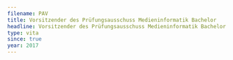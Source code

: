 ```yaml
---
filename: PAV
title: Vorsitzender des Prüfungsausschuss Medieninformatik Bachelor
headline: Vorsitzender des Prüfungsausschuss Medieninformatik Bachelor
type: vita
since: true
year: 2017
---
```


